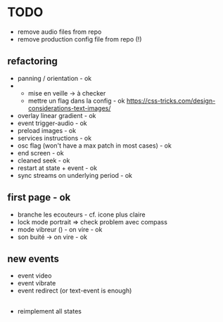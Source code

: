# TODO

- remove audio files from repo
- remove production config file from repo (!)

## refactoring

- panning / orientation - ok
- - mise en veille -> à checker
  + mettre un flag dans la config - ok
https://css-tricks.com/design-considerations-text-images/
- overlay linear gradient - ok
- event trigger-audio - ok
- preload images - ok
- services instructions - ok
- osc flag (won't have a max patch in most cases) - ok
- end screen - ok
- cleaned seek - ok
- restart at state + event - ok
- sync streams on underlying period - ok

## first page - ok

- branche les ecouteurs - cf. icone plus claire
- lock mode portrait => check problem avec compass
- mode vibreur () - on vire - ok
- son buité -> on vire - ok

## new events

- event video
- event vibrate
- event redirect (or text-event is enough)

## 
- reimplement all states
